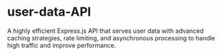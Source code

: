 # user-data-API
A highly efficient Express.js API that serves user data with advanced caching strategies, rate limiting, and asynchronous processing to handle high traffic and improve performance.
